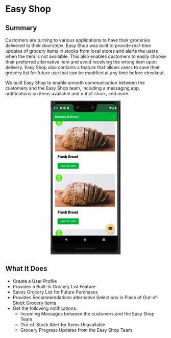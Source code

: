 # Easy Shop

## Summary
Customers are turning to various applications to have their groceries delivered to their doorsteps. Easy Shop was built to provide real-time updates of grocery items in stocks from local stores and alerts the users when the item is not available. This also enables customers to easily choose their preferred alternative item and avoid receiving the wrong item upon delivery. Easy Shop also contains a feature that allows users to save their grocery list for future use that can be modified at any time before checkout. 

We built Easy Shop to enable smooth communication between the customers and the Easy Shop team, including a messaging app, notifications on items available and out of stock, and more. 

<div style="text-align:center"> <img src="/images/groceryApp.png" width="220" height="480"/></div>

## What It Does
- Create a User Profile
- Provides a Built-In Grocery List Feature
- Saves Grocery List for Future Purchases
- Provides Recommendations alternative Selections in Place of Out-of-Stock Grocery Items
- Get the following notifications:
	- Incoming Messages between the customers and the Easy Shop Team
	- Out-of-Stock Alert for Items Unavailable
	- Grocery Progress Updates from the Easy Shop Team




